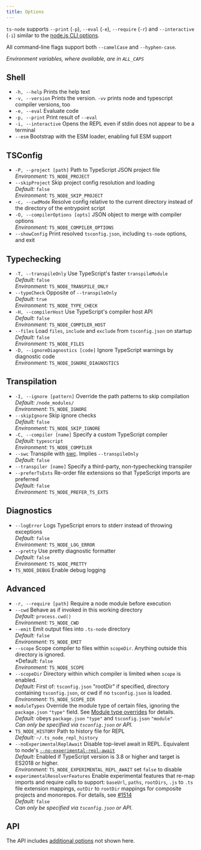 ```yaml
---
title: Options
---
```


`ts-node` supports `--print` (`-p`), `--eval` (`-e`), `--require` (`-r`) and `--interactive` (`-i`) similar to the [node.js CLI options](https://nodejs.org/api/cli.html).

All command-line flags support both `--camelCase` and `--hyphen-case`.

_Environment variables, where available, are in `ALL_CAPS`_

## Shell

-  `-h, --help`   Prints the help text
-  `-v, --version`   Prints the version. `-vv` prints node and typescript compiler versions, too
-  `-e, --eval`   Evaluate code
-  `-p, --print`   Print result of `--eval`
-  `-i, --interactive`   Opens the REPL even if stdin does not appear to be a terminal
-  `--esm`   Bootstrap with the ESM loader, enabling full ESM support

## TSConfig

-  `-P, --project [path]`   Path to TypeScript JSON project file <br/>*Environment:* `TS_NODE_PROJECT`
-  `--skipProject`   Skip project config resolution and loading <br/>*Default:* `false` <br/>*Environment:* `TS_NODE_SKIP_PROJECT`
-  `-c, --cwdMode`   Resolve config relative to the current directory instead of the directory of the entrypoint script
-  `-O, --compilerOptions [opts]`   JSON object to merge with compiler options <br/>*Environment:* `TS_NODE_COMPILER_OPTIONS`
-  `--showConfig`   Print resolved `tsconfig.json`, including `ts-node` options, and exit

## Typechecking

-  `-T, --transpileOnly`   Use TypeScript's faster `transpileModule` <br/>*Default:* `false` <br/>*Environment:* `TS_NODE_TRANSPILE_ONLY`
-  `--typeCheck`   Opposite of `--transpileOnly` <br/>*Default:* `true`<br/>*Environment:* `TS_NODE_TYPE_CHECK`
-  `-H, --compilerHost`   Use TypeScript's compiler host API <br/>*Default:* `false` <br/>*Environment:* `TS_NODE_COMPILER_HOST`
-  `--files`   Load `files`, `include` and `exclude` from `tsconfig.json` on startup <br/>*Default:* `false` <br/>*Environment:* `TS_NODE_FILES`
-  `-D, --ignoreDiagnostics [code]`   Ignore TypeScript warnings by diagnostic code <br/>*Environment:* `TS_NODE_IGNORE_DIAGNOSTICS`

## Transpilation

-  `-I, --ignore [pattern]`   Override the path patterns to skip compilation <br/>*Default:* `/node_modules/` <br/>*Environment:* `TS_NODE_IGNORE`
-  `--skipIgnore`   Skip ignore checks <br/>*Default:* `false` <br/>*Environment:* `TS_NODE_SKIP_IGNORE`
-  `-C, --compiler [name]`   Specify a custom TypeScript compiler <br/>*Default:* `typescript` <br/>*Environment:* `TS_NODE_COMPILER`
-  `--swc`   Transpile with [swc](./transpilers.md#swc).  Implies `--transpileOnly` <br/>*Default:* `false`
-  `--transpiler [name]`   Specify a third-party, non-typechecking transpiler
-  `--preferTsExts`   Re-order file extensions so that TypeScript imports are preferred <br/>*Default:* `false` <br/>*Environment:* `TS_NODE_PREFER_TS_EXTS`

## Diagnostics

-  `--logError`   Logs TypeScript errors to stderr instead of throwing exceptions <br/>*Default:* `false` <br/>*Environment:* `TS_NODE_LOG_ERROR`
-  `--pretty`   Use pretty diagnostic formatter <br/>*Default:* `false` <br/>*Environment:* `TS_NODE_PRETTY`
- `TS_NODE_DEBUG` Enable debug logging<br/>

## Advanced

-  `-r, --require [path]`   Require a node module before execution
-  `--cwd`   Behave as if invoked in this working directory <br/>*Default:* `process.cwd()`<br/>*Environment:* `TS_NODE_CWD`
-  `--emit`   Emit output files into `.ts-node` directory <br/>*Default:* `false` <br/>*Environment:* `TS_NODE_EMIT`
-  `--scope`  Scope compiler to files within `scopeDir`.  Anything outside this directory is ignored. <br/>*Default: `false` <br/>*Environment:* `TS_NODE_SCOPE`
-  `--scopeDir` Directory within which compiler is limited when `scope` is enabled. <br/>*Default:* First of: `tsconfig.json` "rootDir" if specified, directory containing `tsconfig.json`, or cwd if no `tsconfig.json` is loaded.<br/>*Environment:* `TS_NODE_SCOPE_DIR`
-  `moduleTypes`  Override the module type of certain files, ignoring the `package.json` `"type"` field.  See [Module type overrides](./module-type-overrides.md) for details.<br/>*Default:* obeys `package.json` `"type"` and `tsconfig.json` `"module"` <br/>*Can only be specified via `tsconfig.json` or API.*
- `TS_NODE_HISTORY` Path to history file for REPL <br/>*Default:* `~/.ts_node_repl_history`<br/>
- `--noExperimentalReplAwait` Disable top-level await in REPL.  Equivalent to node's [`--no-experimental-repl-await`](https://nodejs.org/api/cli.html#cli_no_experimental_repl_await)<br/>*Default:* Enabled if TypeScript version is 3.8 or higher and target is ES2018 or higher.<br/>*Environment:* `TS_NODE_EXPERIMENTAL_REPL_AWAIT` set `false` to disable
- `experimentalResolverFeatures` Enable experimental features that re-map imports and require calls to support: `baseUrl`, `paths`, `rootDirs`, `.js` to `.ts` file extension mappings, `outDir` to `rootDir` mappings for composite projects and monorepos.  For details, see [#1514](https://github.com/TypeStrong/ts-node/issues/1514)<br/>*Default:* `false`<br/>*Can only be specified via `tsconfig.json` or API.*

## API

The API includes [additional options](https://typestrong.org/ts-node/api/interfaces/RegisterOptions.html) not shown here.
